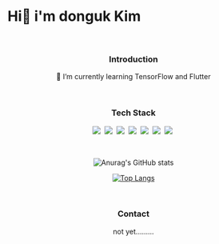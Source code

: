<h1>    Hi👋 i'm donguk Kim</h1>

<br/>

<div align="center">
  
  <h3>Introduction</h3>
    
  <p>🌱 I’m currently learning TensorFlow and Flutter</p>
  
<br/>
  
<h3>Tech Stack</h3>
<p>
  <img src="https://img.shields.io/badge/Python-3776AB?style=flat-square&logo=Python&logoColor=white"/></a>&nbsp
  <img src="https://img.shields.io/badge/Java-007396?style=flat-square&logo=java&logoColor=white"/></a>&nbsp
  <img src="https://img.shields.io/badge/Javascript-F7DF1E?style=flat-square&logo=javascript&logoColor=black"/></a>&nbsp
  <img src="https://img.shields.io/badge/HTML-E34F26?style=flat-square&logo=html5&logoColor=white"/></a>&nbsp
  <img src="https://img.shields.io/badge/CSS-1572B6?style=flat-square&logo=css3&logoColor=white"/></a>&nbsp
  <img src="https://img.shields.io/badge/Android-3DDC84?style=flat-square&logo=android&logoColor=white"/></a>&nbsp
  <img src="https://img.shields.io/badge/Flutter-02569B?style=flat-square&logo=flutter&logoColor=white"/></a>&nbsp
</p>
<br/>

![Anurag's GitHub stats](https://github-readme-stats.vercel.app/api?username=donguk071&&show_icons=true&theme=calm)
<!-- 
[![Solved.ac Profile](http://mazassumnida.wtf/api/v2/generate_badge?boj=dragon071)](https://solved.ac/dragon071)
 -->
[![Top Langs](https://github-readme-stats.vercel.app/api/top-langs/?username=donguk071&layout=compact&theme=calm&langs_count=8)](https://github.com/anuraghazra/github-readme-stats)

<br/>

<h3>Contact</h3>       

<p>
not yet.........
</p>

</div>
<!--
**donguk071/donguk071** is a ✨ _special_ ✨ repository because its `README.md` (this file) appears on your GitHub profile.

Here are some ideas to get you started:
  💻 

- 🔭 I’m currently working on ...
- 🌱 I’m currently learning ...
- 👯 I’m looking to collaborate on ...
- 🤔 I’m looking for help with ...
- 💬 Ask me about ...
- 📫 How to reach me: ...
- 😄 Pronouns: ...
- ⚡ Fun fact: ...
-->
